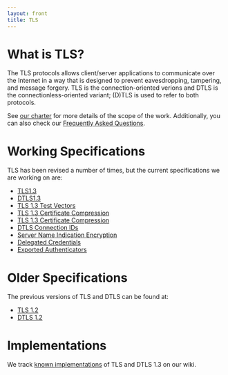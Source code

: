 ```yaml
---
layout: front
title: TLS
---
```


# What is TLS?

The TLS protocols allows client/server applications to communicate over the
Internet in a way that is designed to prevent eavesdropping, tampering, and
message forgery.  TLS is the connection-oriented verions and DTLS is the
connectionless-oriented variant; (D)TLS is used to refer to both protocols.

See [our charter](http://datatracker.ietf.org/wg/tls/charter/) for more
details of the scope of the work.  Additionally, you can also check our
[Frequently Asked Questions](/faq/).

# Working Specifications

TLS has been revised a number of times, but the current specifications
we are working on are:

* [TLS1.3](https://datatracker.ietf.org/doc/draft-ietf-tls-tls13/)
* [DTLS1.3](datatracker.ietf.org/doc/draft-ietf-tls-dtls13/)
* [TLS 1.3 Test Vectors](https://datatracker.ietf.org/doc/draft-ietf-tls-tls13-vectors/)
* [TLS 1.3 Certificate Compression](https://datatracker.ietf.org/doc/draft-ietf-tls-certificate-compression/)
* [TLS 1.3 Certificate Compression](https://datatracker.ietf.org/doc/draft-ietf-tls-certificate-compression/)
* [DTLS Connection IDs](https://datatracker.ietf.org/doc/draft-ietf-tls-dtls-connection-id/)
* [Server Name Indication Encryption](https://datatracker.ietf.org/doc/draft-ietf-tls-sni-encryption/)
* [Delegated Credentials](https://datatracker.ietf.org/doc/draft-ietf-tls-subcerts/)
* [Exported Authenticators](https://datatracker.ietf.org/doc/draft-ietf-tls-exported-authenticator/)


# Older Specifications

The previous versions of TLS and DTLS can be found at:

* [TLS 1.2](https://tools.ietf.org/html/rfc5246)
* [DTLS 1.2](https://tools.ietf.org/html/rfc6347)

# Implementations

We track [known
implementations](https://github.com/tlsdoc13-spec/wiki/Implementations) of
TLS and DTLS 1.3 on our wiki.
